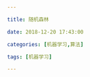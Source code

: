 ```yaml
---

title: 随机森林

date: 2018-12-20 17:43:00

categories: [机器学习,算法]

tags: [机器学习]

---
```






<!--more-->